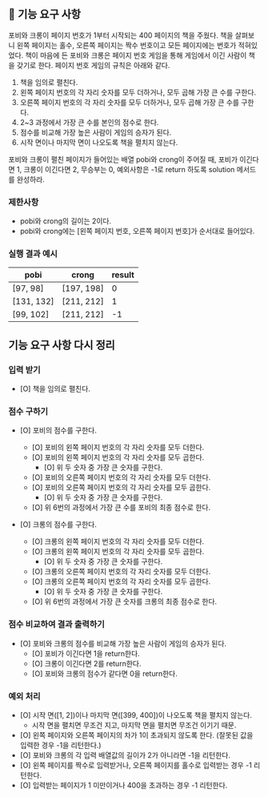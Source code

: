 ## 🚀 기능 요구 사항

포비와 크롱이 페이지 번호가 1부터 시작되는 400 페이지의 책을 주웠다. 책을 살펴보니 왼쪽 페이지는 홀수, 오른쪽 페이지는 짝수 번호이고 모든 페이지에는 번호가 적혀있었다. 책이 마음에 든 포비와 크롱은 페이지 번호 게임을 통해 게임에서 이긴 사람이 책을 갖기로 한다. 페이지 번호 게임의 규칙은 아래와 같다.

1. 책을 임의로 펼친다.
2. 왼쪽 페이지 번호의 각 자리 숫자를 모두 더하거나, 모두 곱해 가장 큰 수를 구한다.
3. 오른쪽 페이지 번호의 각 자리 숫자를 모두 더하거나, 모두 곱해 가장 큰 수를 구한다.
4. 2~3 과정에서 가장 큰 수를 본인의 점수로 한다.
5. 점수를 비교해 가장 높은 사람이 게임의 승자가 된다.
6. 시작 면이나 마지막 면이 나오도록 책을 펼치지 않는다.

포비와 크롱이 펼친 페이지가 들어있는 배열 pobi와 crong이 주어질 때, 포비가 이긴다면 1, 크롱이 이긴다면 2, 무승부는 0, 예외사항은 -1로 return 하도록 solution 메서드를 완성하라.

### 제한사항

- pobi와 crong의 길이는 2이다.
- pobi와 crong에는 [왼쪽 페이지 번호, 오른쪽 페이지 번호]가 순서대로 들어있다.

### 실행 결과 예시

| pobi       | crong      | result |
| ---------- | ---------- | ------ |
| [97, 98]   | [197, 198] | 0      |
| [131, 132] | [211, 212] | 1      |
| [99, 102]  | [211, 212] | -1     |

## 기능 요구 사항 다시 정리

### 입력 받기

- [O] 책을 임의로 펼친다.

### 점수 구하기

- [O] 포비의 점수를 구한다.

  - [O] 포비의 왼쪽 페이지 번호의 각 자리 숫자를 모두 더한다.
  - [O] 포비의 왼쪽 페이지 번호의 각 자리 숫자를 모두 곱한다.
    - [O] 위 두 숫자 중 가장 큰 숫자를 구한다.
  - [O] 포비의 오른쪽 페이지 번호의 각 자리 숫자를 모두 더한다.
  - [O] 포비의 오른쪽 페이지 번호의 각 자리 숫자를 모두 곱한다.
    - [O] 위 두 숫자 중 가장 큰 숫자를 구한다.
  - [O] 위 6번의 과정에서 가장 큰 수를 포비의 최종 점수로 한다.

- [O] 크롱의 점수를 구한다.
  - [O] 크롱의 왼쪽 페이지 번호의 각 자리 숫자를 모두 더한다.
  - [O] 크롱의 왼쪽 페이지 번호의 각 자리 숫자를 모두 곱한다.
    - [O] 위 두 숫자 중 가장 큰 숫자를 구한다.
  - [O] 크롱의 오른쪽 페이지 번호의 각 자리 숫자를 모두 더한다.
  - [O] 크롱의 오른쪽 페이지 번호의 각 자리 숫자를 모두 곱한다.
    - [O] 위 두 숫자 중 가장 큰 숫자를 구한다.
  - [O] 위 6번의 과정에서 가장 큰 숫자를 크롱의 최종 점수로 한다.

### 점수 비교하여 결과 출력하기

- [O] 포비와 크롱의 점수를 비교해 가장 높은 사람이 게임의 승자가 된다.
  - [O] 포비가 이긴다면 1을 return한다.
  - [O] 크롱이 이긴다면 2를 return한다.
  - [O] 포비와 크롱의 점수가 같다면 0을 return한다.

### 예외 처리

- [O] 시작 면([1, 2])이나 마지막 면([399, 400])이 나오도록 책을 펼치지 않는다.
  - 시작 면을 펼치면 무조건 지고, 마지막 면을 펼치면 무조건 이기기 때문.
- [O] 왼쪽 페이지와 오른쪽 페이지의 차가 1이 초과되지 않도록 한다. (잘못된 값을 입력한 경우 -1을 리턴한다.)
- [O] 포비와 크롱의 각 입력 배열값의 길이가 2가 아니라면 -1을 리턴한다.
- [O] 왼쪽 페이지를 짝수로 입력받거나, 오른쪽 페이지를 홀수로 입력받는 경우 -1 리턴한다.
- [O] 입력받는 페이지가 1 미만이거나 400을 초과하는 경우 -1 리턴한다.
